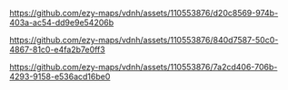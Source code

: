 

https://github.com/ezy-maps/vdnh/assets/110553876/d20c8569-974b-403a-ac54-dd9e9e54206b



https://github.com/ezy-maps/vdnh/assets/110553876/840d7587-50c0-4867-81c0-e4fa2b7e0ff3



https://github.com/ezy-maps/vdnh/assets/110553876/7a2cd406-706b-4293-9158-e536acd16be0

